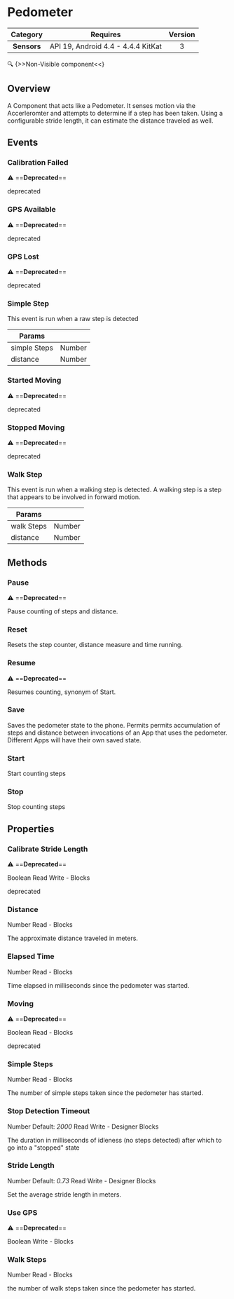 # Pedometer

| Category | Requires | Version |
|:--------:|:-------:|:--------:|
|**Sensors**|<span class="chip chip-any">API 19, Android 4.4 - 4.4.4 KitKat</span>|<span class="chip chip-number">3</span>|

:mag: {>>Non-Visible component<<}

## Overview

A Component that acts like a Pedometer. It senses motion via the Accerleromter and attempts to determine if a step has been taken. Using a configurable stride length, it can estimate the distance traveled as well.

## Events

### Calibration Failed

:warning: ==**Deprecated**==

deprecated

<div class="block" ai2-block="event" not-rendered="true" value="%7B%22componentName%22:%20%22Pedometer%22,%20%22name%22:%20%22Calibration%20Failed%22,%20%22param%22:%20%5B%5D%7D"></div>

### GPS Available

:warning: ==**Deprecated**==

deprecated

<div class="block" ai2-block="event" not-rendered="true" value="%7B%22componentName%22:%20%22Pedometer%22,%20%22name%22:%20%22GPS%20Available%22,%20%22param%22:%20%5B%5D%7D"></div>

### GPS Lost

:warning: ==**Deprecated**==

deprecated

<div class="block" ai2-block="event" not-rendered="true" value="%7B%22componentName%22:%20%22Pedometer%22,%20%22name%22:%20%22GPS%20Lost%22,%20%22param%22:%20%5B%5D%7D"></div>

### Simple Step

This event is run when a raw step is detected

<div class="block" ai2-block="event" not-rendered="true" value="%7B%22componentName%22:%20%22Pedometer%22,%20%22name%22:%20%22Simple%20Step%22,%20%22param%22:%20%5B%22simple%20Steps%22,%20%22distance%22%5D%7D"></div>

| Params | []() |
|--------|------|
|simple Steps|<span class="chip chip-number">Number</span>|
|distance|<span class="chip chip-number">Number</span>|

### Started Moving

:warning: ==**Deprecated**==

deprecated

<div class="block" ai2-block="event" not-rendered="true" value="%7B%22componentName%22:%20%22Pedometer%22,%20%22name%22:%20%22Started%20Moving%22,%20%22param%22:%20%5B%5D%7D"></div>

### Stopped Moving

:warning: ==**Deprecated**==

deprecated

<div class="block" ai2-block="event" not-rendered="true" value="%7B%22componentName%22:%20%22Pedometer%22,%20%22name%22:%20%22Stopped%20Moving%22,%20%22param%22:%20%5B%5D%7D"></div>

### Walk Step

This event is run when a walking step is detected. A walking step is a step that appears to be involved in forward motion.

<div class="block" ai2-block="event" not-rendered="true" value="%7B%22componentName%22:%20%22Pedometer%22,%20%22name%22:%20%22Walk%20Step%22,%20%22param%22:%20%5B%22walk%20Steps%22,%20%22distance%22%5D%7D"></div>

| Params | []() |
|--------|------|
|walk Steps|<span class="chip chip-number">Number</span>|
|distance|<span class="chip chip-number">Number</span>|

## Methods

### Pause

:warning: ==**Deprecated**==

Pause counting of steps and distance.

<div class="block" ai2-block="method" not-rendered="true" value="%7B%22componentName%22:%20%22Pedometer%22,%20%22name%22:%20%22Pause%22,%20%22output%22:%20false,%20%22param%22:%20%5B%5D%7D"></div>

### Reset

Resets the step counter, distance measure and time running.

<div class="block" ai2-block="method" not-rendered="true" value="%7B%22componentName%22:%20%22Pedometer%22,%20%22name%22:%20%22Reset%22,%20%22output%22:%20false,%20%22param%22:%20%5B%5D%7D"></div>

### Resume

:warning: ==**Deprecated**==

Resumes counting, synonym of Start.

<div class="block" ai2-block="method" not-rendered="true" value="%7B%22componentName%22:%20%22Pedometer%22,%20%22name%22:%20%22Resume%22,%20%22output%22:%20false,%20%22param%22:%20%5B%5D%7D"></div>

### Save

Saves the pedometer state to the phone. Permits permits accumulation of steps and distance between invocations of an App that uses the pedometer. Different Apps will have their own saved state.

<div class="block" ai2-block="method" not-rendered="true" value="%7B%22componentName%22:%20%22Pedometer%22,%20%22name%22:%20%22Save%22,%20%22output%22:%20false,%20%22param%22:%20%5B%5D%7D"></div>

### Start

Start counting steps

<div class="block" ai2-block="method" not-rendered="true" value="%7B%22componentName%22:%20%22Pedometer%22,%20%22name%22:%20%22Start%22,%20%22output%22:%20false,%20%22param%22:%20%5B%5D%7D"></div>

### Stop

Stop counting steps

<div class="block" ai2-block="method" not-rendered="true" value="%7B%22componentName%22:%20%22Pedometer%22,%20%22name%22:%20%22Stop%22,%20%22output%22:%20false,%20%22param%22:%20%5B%5D%7D"></div>

## Properties

### Calibrate Stride Length

:warning: ==**Deprecated**==

<span style="user-select: none;"><span class="chip chip-boolean">Boolean</span>&#32;&#32;&#32;&#32;&#32;&#32;&#32;&#32;&#32;&#32;<span class="chip chip-rw">Read</span>&#32;<span class="chip chip-rw">Write</span>&#32;-&#32;<span class="chip chip-bd">Blocks</span>&#32;</span>

deprecated

<div class="block" ai2-block="property" not-rendered="true" value="%7B%22componentName%22:%20%22Pedometer%22,%20%22name%22:%20%22Calibrate%20Stride%20Length%22,%20%22getter%22:%20true%7D"></div>
<div class="block" ai2-block="property" not-rendered="true" value="%7B%22componentName%22:%20%22Pedometer%22,%20%22name%22:%20%22Calibrate%20Stride%20Length%22,%20%22getter%22:%20false%7D"></div>

### Distance

<span style="user-select: none;"><span class="chip chip-number">Number</span>&#32;&#32;&#32;&#32;&#32;&#32;&#32;&#32;&#32;&#32;<span class="chip chip-rw">Read</span>&#32;-&#32;<span class="chip chip-bd">Blocks</span>&#32;</span>

The approximate distance traveled in meters.

<div class="block" ai2-block="property" not-rendered="true" value="%7B%22componentName%22:%20%22Pedometer%22,%20%22name%22:%20%22Distance%22,%20%22getter%22:%20true%7D"></div>

### Elapsed Time

<span style="user-select: none;"><span class="chip chip-number">Number</span>&#32;&#32;&#32;&#32;&#32;&#32;&#32;&#32;&#32;&#32;<span class="chip chip-rw">Read</span>&#32;-&#32;<span class="chip chip-bd">Blocks</span>&#32;</span>

Time elapsed in milliseconds since the pedometer was started.

<div class="block" ai2-block="property" not-rendered="true" value="%7B%22componentName%22:%20%22Pedometer%22,%20%22name%22:%20%22Elapsed%20Time%22,%20%22getter%22:%20true%7D"></div>

### Moving

:warning: ==**Deprecated**==

<span style="user-select: none;"><span class="chip chip-boolean">Boolean</span>&#32;&#32;&#32;&#32;&#32;&#32;&#32;&#32;&#32;&#32;<span class="chip chip-rw">Read</span>&#32;-&#32;<span class="chip chip-bd">Blocks</span>&#32;</span>

deprecated

<div class="block" ai2-block="property" not-rendered="true" value="%7B%22componentName%22:%20%22Pedometer%22,%20%22name%22:%20%22Moving%22,%20%22getter%22:%20true%7D"></div>

### Simple Steps

<span style="user-select: none;"><span class="chip chip-number">Number</span>&#32;&#32;&#32;&#32;&#32;&#32;&#32;&#32;&#32;&#32;<span class="chip chip-rw">Read</span>&#32;-&#32;<span class="chip chip-bd">Blocks</span>&#32;</span>

The number of simple steps taken since the pedometer has started.

<div class="block" ai2-block="property" not-rendered="true" value="%7B%22componentName%22:%20%22Pedometer%22,%20%22name%22:%20%22Simple%20Steps%22,%20%22getter%22:%20true%7D"></div>

### Stop Detection Timeout

<span style="user-select: none;"><span class="chip chip-number">Number</span>&#32;<span class="chip chip-number">Default: <i>2000</i></span>&#32;&#32;&#32;&#32;&#32;&#32;&#32;&#32;&#32;&#32;<span class="chip chip-rw">Read</span>&#32;<span class="chip chip-rw">Write</span>&#32;-&#32;<span class="chip chip-bd">Designer</span>&#32;<span class="chip chip-bd">Blocks</span>&#32;</span>

The duration in milliseconds of idleness (no steps detected) after which to go into a "stopped" state

<div class="block" ai2-block="property" not-rendered="true" value="%7B%22componentName%22:%20%22Pedometer%22,%20%22name%22:%20%22Stop%20Detection%20Timeout%22,%20%22getter%22:%20true%7D"></div>
<div class="block" ai2-block="property" not-rendered="true" value="%7B%22componentName%22:%20%22Pedometer%22,%20%22name%22:%20%22Stop%20Detection%20Timeout%22,%20%22getter%22:%20false%7D"></div>

### Stride Length

<span style="user-select: none;"><span class="chip chip-number">Number</span>&#32;<span class="chip chip-number">Default: <i>0.73</i></span>&#32;&#32;&#32;&#32;&#32;&#32;&#32;&#32;&#32;&#32;<span class="chip chip-rw">Read</span>&#32;<span class="chip chip-rw">Write</span>&#32;-&#32;<span class="chip chip-bd">Designer</span>&#32;<span class="chip chip-bd">Blocks</span>&#32;</span>

Set the average stride length in meters.

<div class="block" ai2-block="property" not-rendered="true" value="%7B%22componentName%22:%20%22Pedometer%22,%20%22name%22:%20%22Stride%20Length%22,%20%22getter%22:%20true%7D"></div>
<div class="block" ai2-block="property" not-rendered="true" value="%7B%22componentName%22:%20%22Pedometer%22,%20%22name%22:%20%22Stride%20Length%22,%20%22getter%22:%20false%7D"></div>

### Use GPS

:warning: ==**Deprecated**==

<span style="user-select: none;"><span class="chip chip-boolean">Boolean</span>&#32;&#32;&#32;&#32;&#32;&#32;&#32;&#32;&#32;&#32;<span class="chip chip-rw">Write</span>&#32;-&#32;<span class="chip chip-bd">Blocks</span>&#32;</span>

<div class="block" ai2-block="property" not-rendered="true" value="%7B%22componentName%22:%20%22Pedometer%22,%20%22name%22:%20%22Use%20GPS%22,%20%22getter%22:%20false%7D"></div>

### Walk Steps

<span style="user-select: none;"><span class="chip chip-number">Number</span>&#32;&#32;&#32;&#32;&#32;&#32;&#32;&#32;&#32;&#32;<span class="chip chip-rw">Read</span>&#32;-&#32;<span class="chip chip-bd">Blocks</span>&#32;</span>

the number of walk steps taken since the pedometer has started.

<div class="block" ai2-block="property" not-rendered="true" value="%7B%22componentName%22:%20%22Pedometer%22,%20%22name%22:%20%22Walk%20Steps%22,%20%22getter%22:%20true%7D"></div>
